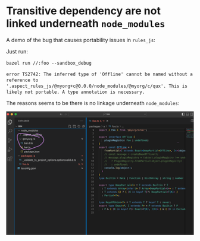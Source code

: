 Transitive dependency are not linked underneath `node_modules`
===============

A demo of the bug that causes portability issues in `rules_js`:

Just run:
```
bazel run //:foo --sandbox_debug
```

```
error TS2742: The inferred type of 'Offline' cannot be named without a reference to '.aspect_rules_js/@myorg+c@0.0.0/node_modules/@myorg/c/qux'. This is likely not portable. A type annotation is necessary.
```

The reasons seems to be there is no linkage underneath `node_modules`:

![Screenshot of the bug](screenshot.png "Screenshot")
